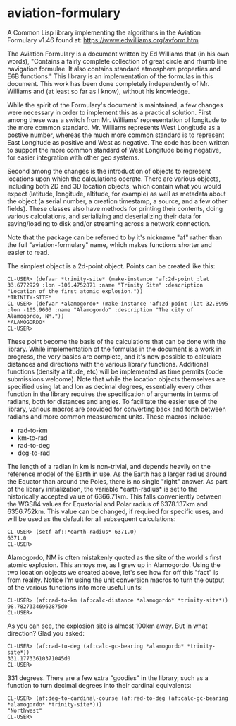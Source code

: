 # aviation-formulary
A Common Lisp library implementing the algorithms in the Aviation
Formulary v1.46 found at: https://www.edwilliams.org/avform.htm

The Aviation Formulary is a document written by Ed Williams that (in his own words), "Contains a fairly complete collection of great circle and rhumb line navigation formulae. It also contains standard atmosphere properties and E6B functions." This library is an implementation of the formulas in this document. This work has been done completely independently of Mr. Williams and (at least so far as I know), without his knowledge.

While the spirit of the Formulary's document is maintained, a few changes were necessary in order to implement this as a practical solution. First among these was a switch from Mr. Williams' representation of longitude to the more common standard. Mr. Williams represents West Longitude as a postive number, whereas the much more common standard is to represent East Longitude as positive and West as negative. The code has been written to support the more common standard of West Longitude being negative, for easier integration with other geo systems.

Second among the changes is the introduction of objects to represent locations upon which the calculations operate. There are various objects, including both 2D and 3D location objects, which contain what you would expect (latitude, longitude, altitude, for example) as well as metadata about the object (a serial number, a creation timestamp, a source, and a few other fields). These classes also have methods for printing their contents, doing various calculations, and serializing and deserializing their data for saving/loading to disk and/or streaming across a network connection.

Note that the package can be referred to by it's nickname "af" rather than the full "aviation-formulary" name, which makes functions shorter and easier to read.

The simplest object is a 2d-point object. Points can be created like this:

```
CL-USER> (defvar *trinity-site* (make-instance 'af:2d-point :lat 33.6772929 :lon -106.4752871 :name "Trinity Site" :description "Location of the first atomic explosion."))
*TRINITY-SITE*
CL-USER> (defvar *alamogordo* (make-instance 'af:2d-point :lat 32.8995 :lon -105.9603 :name "Alamogordo" :description "The city of Alamogordo, NM."))
*ALAMOGORDO*
CL-USER>
```

These point become the basis of the calculations that can be done with the library. While implementation of the formulas in the document is a work in progress, the very basics are complete, and it's now possible to calculate distances and directions with the various library functions. Additional functions (density altitude, etc) will be implemented as time permits (code submissions welcome). Note that while the location objects themselves are specified using lat and lon as decimal degrees, essentially every other function in the library requires the specification of arguments in terms of radians, both for distances and angles. To facilitate the easier use of the library, various macros are provided for converting back and forth between radians and more common measurement units. These macros include:

* rad-to-km
* km-to-rad
* rad-to-deg
* deg-to-rad

The length of a radian in km is non-trivial, and depends heavily on the reference model of the Earth in use. As the Earth has a larger radius around the Equator than around the Poles, there is no single "right" answer. As part of the library initialization, the variable \*earth-radius\* is set to the historically accepted value of 6366.71km. This falls conveniently between the WGS84 values for Equatorial and Polar radius of 6378.137km and 6356.752km. This value can be changed, if required for specific uses, and will be used as the default for all subsequent calculations:

```
CL-USER> (setf af::*earth-radius* 6371.0)
6371.0
CL-USER>
```

Alamogordo, NM is often mistakenly quoted as the site of the world's first atomic explosion. This annoys me, as I grew up in Alamogordo. Using the two location objects we created above, let's see how far off this "fact" is from reality. Notice I'm using the unit conversion macros to turn the output of the various functions into more useful units:

```
CL-USER> (af:rad-to-km (af:calc-distance *alamogordo* *trinity-site*))
98.78273346962875d0
CL-USER>
```

As you can see, the explosion site is almost 100km away. But in what direction? Glad you asked:

```
CL-USER> (af:rad-to-deg (af:calc-gc-bearing *alamogordo* *trinity-site*))
331.17733610371045d0
CL-USER>
```

331 degrees. There are a few extra "goodies" in the library, such as a function to turn decimal degrees into their cardinal equivalents:

```
CL-USER> (af:deg-to-cardinal-course (af:rad-to-deg (af:calc-gc-bearing *alamogordo* *trinity-site*)))
"Northwest"
CL-USER>
```

